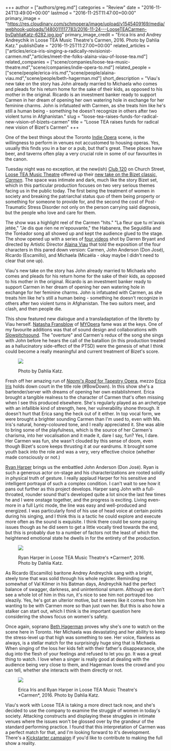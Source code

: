 +++
author = ["authors/greg.md"]
categories = "Review"
date = "2016-11-24T13:49:00+00:00"
lastmod = "2016-11-25T11:47:00+00:00"
primary_image = "https://res.cloudinary.com/schmopera/image/upload/v1545409169/media/webhook-uploads/1480011117783/2016-11-24---LooseTEACarmen-byDahliaKatz-6282.jpg.jpg"
primary_image_credit = "Erica Iris and Andrey Andreychik in Loose TEA Music Theatre's Carmen, 2016. Photo by Dahlia Katz."
publishDate = "2016-11-25T11:27:00+00:00"
related_articles = ["articles/erica-iris-singing-a-radically-revisionist-carmen.md","articles/meet-the-folks-alaina-viau-of-loose-tea.md"]
related_companies = ["scene/companies/loose-tea-music-theatre.md","scene/companies/indie-opera-to.md"]
related_people = ["scene/people/erica-iris.md","scene/people/alaina-viau.md","scene/people/beth-hagerman.md"]
short_description = "Viau&#039;s new take on the story has John already married to Michaela who comes and pleads for his return home for the sake of their kids, as opposed to his mother in the original. Ricardo is an investment banker ready to support Carmen in her dream of opening her own watering hole in exchange for her feminine charms. John is infatuated with Carmen, as she treats him like he&#039;s still a human being - something he doesn&#039;t recognize in others after two violent turns in Afghanistan."
slug = "loose-tea-raises-funds-for-radical-new-vision-of-bizets-carmen"
title = "Loose TEA raises funds for radical new vision of Bizet&#039;s Carmen"
+++

One of the best things about the Toronto [Indie Opera](/scene/companies/indie-opera-to/) scene, is the willingness to perform in venues not accustomed to housing operas. Yes, usually this finds you in a bar or a pub, but that's great. These places have beer, and taverns often play a very crucial role in some of our favourites in the canon. 

Tuesday night was no exception, at the new(ish) [Club 120](http://www.club120.ca/) on Church Street, [Loose TEA Music Theatre](/scene/companies/loose-tea-music-theatre/) offered up their [new take on the Bizet classic, *Carmen*](/erica-iris-singing-a-radically-revisionist-carmen/). The space was intimate and dark, much like the story Bizet set, which in this particular production focuses on two very serious themes facing us in the public today. The first being the treatment of women in society and breaking the patriarchal status quo of them being property or something for someone to provide for, and the second the cost of Post-Traumatic Stress Disorder not only on the person carrying said diagnosis, but the people who love and care for them. 

The show was a highlight reel of the Carmen "hits." "La fleur que tu m'avais jetée," "Je dis que rien ne m'epouvante," the Habanera, the Seguidilla and the Toréador song all showed up and kept the audience glued to the stage. The show opened up with a series of [four videos](https://www.youtube.com/channel/UCiYEOqBZMigUcbMSwzHBmcQ) shot by Darren Bryant and directed by Artistic Director [Alaina Viau](/scene/people/alaina-viau/) that told the exposition of the four characters in this pared down version: Carmen, John Anderson (Don José), Ricardo (Escamillo), and Michaela (Micaëla - okay maybe I didn't need to clear that one up). 

Viau's new take on the story has John already married to Michaela who comes and pleads for his return home for the sake of their kids, as opposed to his mother in the original. Ricardo is an investment banker ready to support Carmen in her dream of opening her own watering hole in exchange for her feminine charms. John is infatuated with Carmen, as she treats him like he's still a human being - something he doesn't recognize in others after two violent turns in Afghanistan. The two suitors meet, and clash, and then people die. 

This show featured new dialogue and a transladaptation of the libretto by Viau herself. [Natasha Fransblow](/scene/people/natasha-fransblow/) of [MYOpera](/scene/companies/myopera/) fame was at the keys. One of my favourite additions was that of sound design and collaborations with [Slowpitchsound](http://www.slowpitchsound.com/). The "overture" and Carmen's redux of the song she sings with John before he hears the call of the batallion (in this production treated as a hallucinatory side-effect of the PTSD) were the genesis of what I think could become a really meaningful and current treatment of Bizet's score. 

<figure data-type="image">

![](https://res.cloudinary.com/schmopera/image/upload/v1545409169/media/webhook-uploads/1480013917652/2016-11-24---LooseTEACarmen-byDahliaKatz-6176.jpg.jpg)
<figcaption>Photo by Dahlia Katz.</figcaption>
</figure>

Fresh off her amazing run of [*Naomi's Road* for Tapestry Opera](/in-review-naomis-road/), mezzo [Erica Iris](/scene/people/erica-iris/) holds down court in the title role (#BowDown). In this show she's a bartender/server with dreams of opening her own establishment. Erica brought a tangible realness to the character of Carmen that's often missing when I see this produced elsewhere. She's regularly played as an archetype with an infallible kind of strength, here, her vulnerability shone through. It doesn't hurt that Erica sang the heck out of it either. In top vocal form, we were brought a brighter sounding Carmen than I'm used to, even with Ms. Iris's natural, honey-coloured tone, and I really appreciated it. She was able to bring some of the playfulness, which is the source of her Carmen's charisma, into her vocalisation and it made it, dare I say, fun? Yes, I dare. Her Carmen was fun, she wasn't clouded by this sense of doom, even though Bizet's score keeps thrusting it at our eardrums. It brought some youth back into the role and was a very, very effective choice (whether made consciously or not.)

[Ryan Harper](/scene/people/ryan-harper/) brings us the embattled John Anderson (Don José). Ryan is such a generous actor on-stage and his characterizations are rooted solidly in physical truth of gesture. I really applaud Harper for his sensitive and intelligent portrayal of such a complex condition. I can't wait to see how it pans out further as this project develops. Harper sang John with a full-throated, rounder sound that's developed quite a lot since the last few times he and I were onstage together, and the progress is exciting. Living even-more in a full Lyric mode, the line was easy and well-produced and energized. I was particularly fond of his use of head voice at certain points during his singing, and I think this is a tactic he could explore and execute more often as the sound is exquisite. I think there could be some pacing issues though as he did seem to get a little vocally tired towards the end, but this is probably due to a number of factors not the least of which the heightened emotional state he dwells in for the entirety of the production. 

<figure data-type="image">

![](https://res.cloudinary.com/schmopera/image/upload/v1545409169/media/webhook-uploads/1480013906831/2016-11-24---LooseTEACarmen-byDahliaKatz-6298.jpg.jpg)
<figcaption>Ryan Harper in Loose TEA Music Theatre's *Carmen*, 2016. Photo by Dahlia Katz.</figcaption>
</figure>

As Ricardo (Escamillo) baritone Andrey Andreychik sang with a bright, steely tone that was solid through his whole register. Reminding me somewhat of Val Kilmer in his Batman days, Andreychik had the perfect balance of swagger, darkness, and unintentional smarm. Although we don't see a whole lot of him in this run, it's nice to see him not portrayed too sleazily. Yes, he's got an ulterior motive, but it seems like it comes from him wanting to be with Carmen more so than just own her. But this is also how a stalker can start out, which I think is the important question here considering the shows focus on women's safety. 

Once again, soprano [Beth Hagerman](/spotlight-on-beth-hagerman/) proves why she's one to watch on the scene here in Toronto. Her Michaela was devastating and her ability to keep the stress-level up that high was something to see. Her voice, flawless as always, is a stellar match for the surprisingly huge sing that is Michaela. When singing of the loss her kids felt with their father's disappearance, she dug into the flesh of your feelings and refused to let you go. It was a great thing to watch. I love when a singer is really good at dealing with the audience being very close to them, and Hagerman loves the crowd and you can tell, whether she interacts with them directly or not. 

<figure data-type="image">

![](https://res.cloudinary.com/schmopera/image/upload/v1545409169/media/webhook-uploads/1480012183438/2016-11-24---LooseTEACarmen-byDahliaKatz-6217.jpg.jpg)
<figcaption>Erica Iris and Ryan Harper in Loose TEA Music Theatre's *Carmen*, 2016. Photo by Dahlia Katz.</figcaption>
</figure>

Viau's work with Loose TEA is taking a more direct tack now, and she's decided to use the company to examine the struggle of women in today's society. Attacking constructs and displaying these struggles in intimate venues where the issues won't be glossed over by the grandeur of the standard performing practice. I found that this interpretation of Carmen was a perfect match for that, and I'm looking forward to it's development. There's a [Kickstarter campaign](https://www.kickstarter.com/projects/looseteacarmen/carmen-a-modern-re-visioning) if you'd like to contribute to making the full show a reality. 
